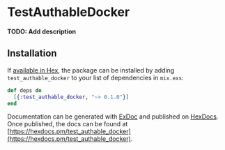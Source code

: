 # TestAuthableDocker

**TODO: Add description**

## Installation

If [available in Hex](https://hex.pm/docs/publish), the package can be installed
by adding `test_authable_docker` to your list of dependencies in `mix.exs`:

```elixir
def deps do
  [{:test_authable_docker, "~> 0.1.0"}]
end
```

Documentation can be generated with [ExDoc](https://github.com/elixir-lang/ex_doc)
and published on [HexDocs](https://hexdocs.pm). Once published, the docs can
be found at [https://hexdocs.pm/test_authable_docker](https://hexdocs.pm/test_authable_docker).

